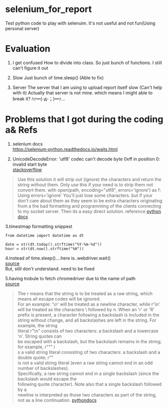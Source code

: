# selenium_for_report
Test python code to play with selenuim. It's not useful and not fun(Using personal server)


Evaluation
========================================================================================
1. I get confused How to divide into class.
So just bunch of functions. I still can't figure it out 

2. Slow 
Just bunch of time.sleep() (Able to fix)

3. Server
The server that I am using to upload report itself slow (Can't help with it)
Actually that server is not mine. which means I might able to break it? ﾊｧ━(-д-；)━ｧ…


Problems that I got during the coding a& Refs
========================================================================================
1. selenium docs    
 https://selenium-python.readthedocs.io/waits.html
 
2. UnicodeDecodeError: 'utf8' codec can't decode byte 0xff in position 0: invalid start byte    
 [stackoverflow](https://stackoverflow.com/questions/42339876/error-unicodedecodeerror-utf-8-codec-cant-decode-byte-0xff-in-position-0-in)     
>Use this solution it will strip out (ignore) the characters and return the string without them. Only use this if your need is to strip them not convert them.
with open(path, encoding="utf8", errors='ignore') as f:
Using errors='ignore' You'll just lose some characters. but if your don't care about them as they seem to be extra characters originating from a the bad formatting and programming of the clients connecting to my socket server. Then its a easy direct solution. reference
[python docs](docs.python.org/3/howto/unicode.html#the-string-type) 

3.timestmap formatting snippest    
``` 
from datetime import datetime as dt

date = str(dt.today().strftime("%Y-%m-%d"))
hour = str(dt.now().strftime("%H"))
``` 

 
4.instead of time.sleep()....here is..webdriver.wait()      
[source](https://beomi.github.io/2017/10/29/HowToMakeWebCrawler-ImplicitWait-vs-ExplicitWait/)    
But, still don't understand. need to be fixed     


5.having trobule to fetch chromedriver due to the name of path     
[source](https://stackoverflow.com/questions/4780088/what-does-preceding-a-string-literal-with-r-mean)
>The r means that the string is to be treated as a raw string, which means all escape codes will be ignored.     
For an example:
'\n' will be treated as a newline character, while r'\n' will be treated as the characters \ followed by n.
When an 'r' or 'R' prefix is present, a character following a backslash is included in the      
string without change, and all backslashes are left in the string. For example, the string      
literal r"\n" consists of two characters: a backslash and a lowercase 'n'. String quotes can      
be escaped with a backslash, but the backslash remains in the string; for example, r"\"" i    
s a valid string literal consisting of two characters: a backslash and a double quote; r"\"     
is not a valid string literal (even a raw string cannot end in an odd number of backslashes).     
Specifically, a raw string cannot end in a single backslash (since the backslash would escape the    
following quote character). Note also that a single backslash followed by a     
newline is interpreted as those two characters as part of the string, not as a line continuation.
[pythondocs](https://docs.python.org/3/reference/lexical_analysis.html#string-literals)
